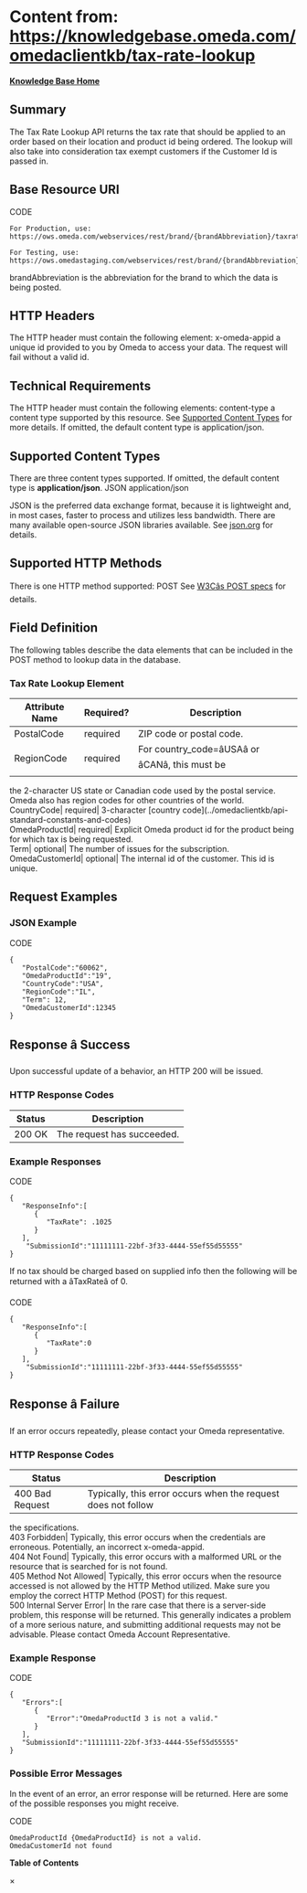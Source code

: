 # Content from: https://knowledgebase.omeda.com/omedaclientkb/tax-rate-lookup

[**Knowledge Base Home**](../omedaclientkb/)

## Summary

The Tax Rate Lookup API returns the tax rate that should be applied to an
order based on their location and product id being ordered. The lookup will
also take into consideration tax exempt customers if the Customer Id is passed
in.

## Base Resource URI

CODE

    
    
    For Production, use: https://ows.omeda.com/webservices/rest/brand/{brandAbbreviation}/taxrate/*
    
    For Testing, use: https://ows.omedastaging.com/webservices/rest/brand/{brandAbbreviation}/taxrate/*
    

brandAbbreviation is the abbreviation for the brand to which the data is being
posted.

## HTTP Headers

The HTTP header must contain the following element: x-omeda-appid a unique id
provided to you by Omeda to access your data. The request will fail without a
valid id.

## Technical Requirements

The HTTP header must contain the following elements: content-type a content
type supported by this resource. See [Supported Content
Types](../omedaclientkb/tax-rate-lookup) for more details. If omitted, the
default content type is application/json.

## Supported Content Types

There are three content types supported. If omitted, the default content type
is **application/json**. JSON application/json

JSON is the preferred data exchange format, because it is lightweight and, in
most cases, faster to process and utilizes less bandwidth. There are many
available open-source JSON libraries available. See
[json.org](http://www.json.org/) for details.

## Supported HTTP Methods

There is one HTTP method supported: POST See [W3Câs POST
specs](http://www.w3.org/Protocols/rfc2616/rfc2616-sec9.html#sec9.5) for
details.

## Field Definition

The following tables describe the data elements that can be included in the
POST method to lookup data in the database.

### Tax Rate Lookup Element

Attribute Name| Required?| Description  
---|---|---  
PostalCode| required| ZIP code or postal code.  
RegionCode| required| For country_code=âUSAâ or âCANâ, this must be
the 2-character US state or Canadian code used by the postal service. Omeda
also has region codes for other countries of the world.  
CountryCode| required| 3-character [country code](../omedaclientkb/api-
standard-constants-and-codes)  
OmedaProductId| required| Explicit Omeda product id for the product being for
which tax is being requested.  
Term| optional| The number of issues for the subscription.  
OmedaCustomerId| optional| The internal id of the customer. This id is unique.  
  
## Request Examples

### JSON Example

CODE

    
    
    {  
       "PostalCode":"60062",
       "OmedaProductId":"19",
       "CountryCode":"USA",
       "RegionCode":"IL",
       "Term": 12,
       "OmedaCustomerId":12345
    }
    

## Response â Success

Upon successful update of a behavior, an HTTP 200 will be issued.

### HTTP Response Codes

Status| Description  
---|---  
200 OK| The request has succeeded.  
  
### Example Responses

CODE

    
    
    {  
       "ResponseInfo":[  
          {  
             "TaxRate": .1025
          }
       ],
        "SubmissionId":"11111111-22bf-3f33-4444-55ef55d55555"
    }
    

If no tax should be charged based on supplied info then the following will be
returned with a âTaxRateâ of 0.

CODE

    
    
    {  
       "ResponseInfo":[  
          {  
             "TaxRate":0
          }
       ],
        "SubmissionId":"11111111-22bf-3f33-4444-55ef55d55555"
    }
    

## Response â Failure

If an error occurs repeatedly, please contact your Omeda representative.

### HTTP Response Codes

Status| Description  
---|---  
400 Bad Request| Typically, this error occurs when the request does not follow
the specifications.  
403 Forbidden| Typically, this error occurs when the credentials are
erroneous. Potentially, an incorrect x-omeda-appid.  
404 Not Found| Typically, this error occurs with a malformed URL or the
resource that is searched for is not found.  
405 Method Not Allowed| Typically, this error occurs when the resource
accessed is not allowed by the HTTP Method utilized. Make sure you employ the
correct HTTP Method (POST) for this request.  
500 Internal Server Error| In the rare case that there is a server-side
problem, this response will be returned. This generally indicates a problem of
a more serious nature, and submitting additional requests may not be
advisable. Please contact Omeda Account Representative.  
  
### Example Response

CODE

    
    
    {  
       "Errors":[  
          {  
             "Error":"OmedaProductId 3 is not a valid."
          }
       ],
       "SubmissionId":"11111111-22bf-3f33-4444-55ef55d55555"
    }
    

### Possible Error Messages

In the event of an error, an error response will be returned. Here are some of
the possible responses you might receive.

CODE

    
    
    OmedaProductId {OmedaProductId} is not a valid.
    OmedaCustomerId not found

**Table of Contents**

×

